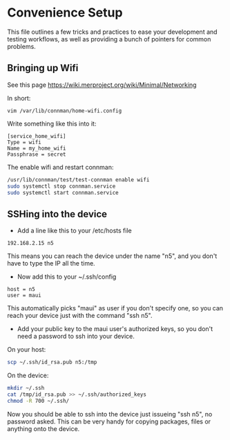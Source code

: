 # Convenience Setup

This file outlines a few tricks and practices to ease your development and testing workflows, as well as providing a bunch of pointers for common problems.


## Bringing up Wifi

See this page https://wiki.merproject.org/wiki/Minimal/Networking

In short:

```
vim /var/lib/connman/home-wifi.config
```
Write something like this into it:
```
[service_home_wifi]
Type = wifi
Name = my_home_wifi
Passphrase = secret
```
The enable wifi and restart connman:
```bash
/usr/lib/connman/test/test-connman enable wifi
sudo systemctl stop connman.service 
sudo systemctl start connman.service
```


## SSHing into the device

* Add a line like this to your /etc/hosts file
``` 
192.168.2.15 n5
```
This means you can reach the device under the name "n5", and you don't have to type the IP all the time.

* Now add this to your ~/.ssh/config
```
host = n5
user = maui
```
This automatically picks "maui" as user if you don't specify one, so you can reach your device just with the command "ssh n5".

* Add your public key to the maui user's authorized keys, so you don't need a password to ssh into your device.

On your host:
```bash
scp ~/.ssh/id_rsa.pub n5:/tmp
```
On the device:
```bash
mkdir ~/.ssh
cat /tmp/id_rsa.pub >> ~/.ssh/authorized_keys
chmod -R 700 ~/.ssh/
```
Now you should be able to ssh into the device just issueing "ssh n5", no password asked. This can be very handy for copying packages, files or anything onto the device.


 
